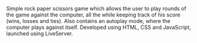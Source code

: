 Simple rock paper scissors game which allows the user to play rounds of the game against the computer, all the while keeping track of his score (wins, losses and ties).
Also contains an autoplay mode, where the computer plays against itself.
Developed using HTML, CSS and JavaScript, launched using LiveServer.
